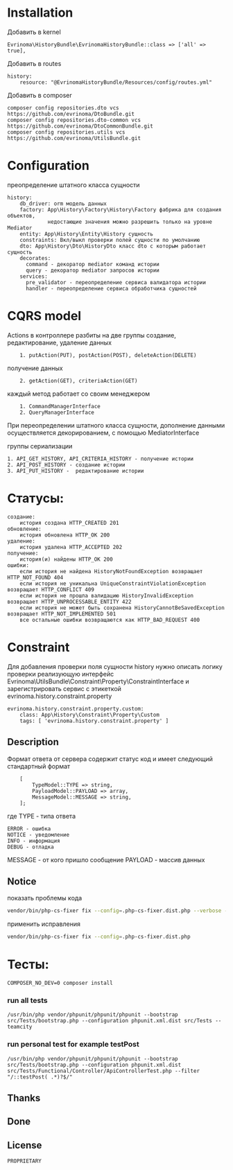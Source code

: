 # Installation

Добавить в kernel

    Evrinoma\HistoryBundle\EvrinomaHistoryBundle::class => ['all' => true],

Добавить в routes

    history:
        resource: "@EvrinomaHistoryBundle/Resources/config/routes.yml"

Добавить в composer

    composer config repositories.dto vcs https://github.com/evrinoma/DtoBundle.git
    composer config repositories.dto-common vcs https://github.com/evrinoma/DtoCommonBundle.git
    composer config repositories.utils vcs https://github.com/evrinoma/UtilsBundle.git

# Configuration

преопределение штатного класса сущности

    history:
        db_driver: orm модель данных
        factory: App\History\Factory\History\Factory фабрика для создания объектов,
                 недостающие значения можно разрешить только на уровне Mediator
        entity: App\History\Entity\History сущность
        constraints: Вкл/выкл проверки полей сущности по умолчанию 
        dto: App\History\Dto\HistoryDto класс dto с которым работает сущность
        decorates:
          command - декоратор mediator команд истории 
          query - декоратор mediator запросов истории
        services:
          pre_validator - переопределение сервиса валидатора истории
          handler - переопределение сервиса обработчика сущностей

# CQRS model

Actions в контроллере разбиты на две группы
создание, редактирование, удаление данных

        1. putAction(PUT), postAction(POST), deleteAction(DELETE)
получение данных

        2. getAction(GET), criteriaAction(GET)

каждый метод работает со своим менеджером

        1. CommandManagerInterface
        2. QueryManagerInterface

При переопределении штатного класса сущности, дополнение данными осуществляется декорированием, с помощью MediatorInterface


группы  сериализации

    1. API_GET_HISTORY, API_CRITERIA_HISTORY - получение истории
    2. API_POST_HISTORY - создание истории
    3. API_PUT_HISTORY -  редактирование истории

# Статусы:

    создание:
        история создана HTTP_CREATED 201
    обновление:
        история обновлена HTTP_OK 200
    удаление:
        история удалена HTTP_ACCEPTED 202
    получение:
        история(и) найдены HTTP_OK 200
    ошибки:
        если история не найдена HistoryNotFoundException возвращает HTTP_NOT_FOUND 404
        если история не уникальна UniqueConstraintViolationException возвращает HTTP_CONFLICT 409
        если история не прошла валидацию HistoryInvalidException возвращает HTTP_UNPROCESSABLE_ENTITY 422
        если история не может быть сохранена HistoryCannotBeSavedException возвращает HTTP_NOT_IMPLEMENTED 501
        все остальные ошибки возвращаются как HTTP_BAD_REQUEST 400

# Constraint

Для добавления проверки поля сущности history нужно описать логику проверки реализующую интерфейс Evrinoma\UtilsBundle\Constraint\Property\ConstraintInterface и зарегистрировать сервис с этикеткой evrinoma.history.constraint.property

    evrinoma.history.constraint.property.custom:
        class: App\History\Constraint\Property\Custom
        tags: [ 'evrinoma.history.constraint.property' ]

## Description
Формат ответа от сервера содержит статус код и имеет следующий стандартный формат
```text
    [
        TypeModel::TYPE => string,
        PayloadModel::PAYLOAD => array,
        MessageModel::MESSAGE => string,
    ];
```
где
TYPE - типа ответа

    ERROR - ошибка
    NOTICE - уведомление
    INFO - информация
    DEBUG - отладка

MESSAGE - от кого пришло сообщение
PAYLOAD - массив данных

## Notice

показать проблемы кода

```bash
vendor/bin/php-cs-fixer fix --config=.php-cs-fixer.dist.php --verbose --diff --dry-run
```

применить исправления

```bash
vendor/bin/php-cs-fixer fix --config=.php-cs-fixer.dist.php
```

# Тесты:

    COMPOSER_NO_DEV=0 composer install

### run all tests

    /usr/bin/php vendor/phpunit/phpunit/phpunit --bootstrap src/Tests/bootstrap.php --configuration phpunit.xml.dist src/Tests --teamcity

### run personal test for example testPost

    /usr/bin/php vendor/phpunit/phpunit/phpunit --bootstrap src/Tests/bootstrap.php --configuration phpunit.xml.dist src/Tests/Functional/Controller/ApiControllerTest.php --filter "/::testPost( .*)?$/" 

## Thanks

## Done

## License
    PROPRIETARY